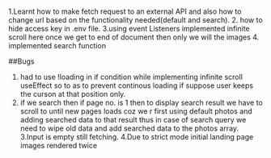 ####

1.Learnt how to make fetch request to an external API and also how to change url based on the functionality needed(default and search). 2. how to hide access key in .env file.
3.using event Listeners implemented infinite scroll here once we get to end of document then only we will the images 4. implemented search function

##Bugs

1. had to use !loading in if condition while implementing infinite scroll useEffect so to as to prevent continous loading if suppose user keeps the curson at that position only.
2. if we search then if page no. is 1 then to display search result we have to scroll to until new pages loads coz we r first using default photos and adding searched data to that result thus in case of search query we need to wipe old data and add searched data to the photos array.
   3.Input is empty still fetching.
   4.Due to strict mode initial landing page images rendered twice
